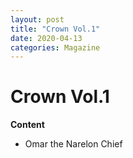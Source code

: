 ```yaml
---
layout: post
title: "Crown Vol.1"
date: 2020-04-13
categories: Magazine
---
```


# Crown Vol.1
**Content**
- Omar the Narelon Chief

